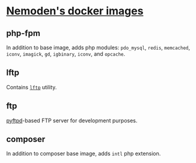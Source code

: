 [Nemoden's docker images](https://hub.docker.com/u/nemoden/)
===

php-fpm
---

In addition to base image, adds php modules: `pdo_mysql`, `redis`, `memcached`, `iconv`, `imagick`, `gd`, `igbinary`, `iconv`, and `opcache`.

lftp
---

Contains [`lftp`](https://en.wikipedia.org/wiki/Lftp) utility.

ftp
---

[pyftpd](https://github.com/giampaolo/pyftpdlib)-based FTP server for development purposes.

composer
---

In addition to composer base image, adds `intl` php extension.
